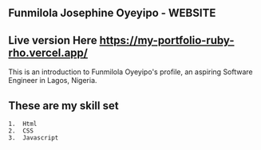 ## Funmilola Josephine Oyeyipo - WEBSITE

## Live version Here https://my-portfolio-ruby-rho.vercel.app/

This is an introduction to Funmilola Oyeyipo's profile, an aspiring Software Engineer in Lagos, Nigeria.

## These are my skill set

    1.  Html
    2.  CSS
    3.  Javascript
